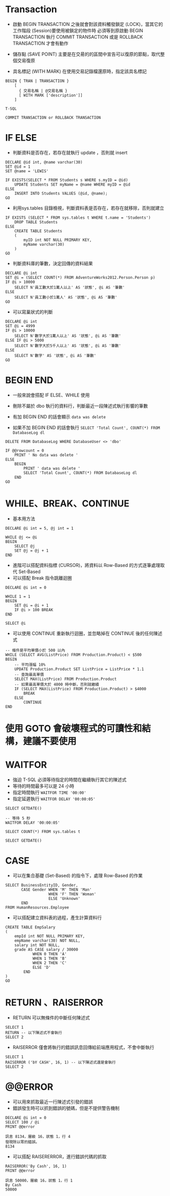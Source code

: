 # Transaction

- 啟動 BEGIN TRANSACTION 之後就會對該資料觸發鎖定 (LOCK)，當其它的工作階段 (Session)要使用被鎖定的物件時
  必須等到原啟動 BEGIN TRANSACTION 執行 COMMIT TRANSACTION 或是 ROLLBACK TRANSACTION 才會有動作

- 儲存點 (SAVE POINT) 主要是在交昜的的區間中宣告可以復原的節點，取代整個交易復原
- 具名標記 (WITH MARK) 在使用交易記錄檔還原時，指定該具名標記

```
BEGIN { TRAN | TRANSACTION } 
    [ 
      { 交易名稱 | @交易名稱 } 
      [ WITH MARK ['description']] 
    ]

T-SQL

COMMIT TRANSACTION or ROLLBACK TRANSACTION
```

# IF ELSE 

- 判斷資料是否存在，若存在就執行 update ，否則就 insert

```
DECLARE @id int, @name varchar(30)
SET @id = 1
SET @name = 'LEWIS'

IF EXISTS(SELECT * FROM Students s WHERE s.myID = @id)   
	UPDATE Students SET myName = @name WHERE myID = @id 
ELSE
	INSERT INTO Students VALUES (@id, @name);
GO 
```

- 利用sys.tables 目錄檢視，判斷資料表是否存在，若存在就移除，否則就建立

```
IF EXISTS (SELECT * FROM sys.tables t WHERE t.name = 'Students')
	DROP TABLE Students
ELSE 
	CREATE TABLE Students
	(
		myID int NOT NULL PRIMARY KEY,
		myName varchar(30)
	)
GO 
```

- 判斷資料庫的筆數，決定回傳的資料結果

```
DECLARE @i int
SET @i = (SELECT COUNT(*) FROM AdventureWorks2012.Person.Person p)
IF @i > 10000
	SELECT N'員工數大於1萬人以上' AS '狀態', @i AS '筆數'
ELSE
	SELECT N'員工數小於1萬人' AS '狀態', @i AS '筆數'
GO 
```

- 可以寫巢狀式的判斷

```
DECLARE @i int
SET @i = 4999
IF @i > 10000
	SELECT N'數字大於1萬人以上' AS '狀態', @i AS '筆數'
ELSE IF @i > 5000
	SELECT N'數字大於5千人以上' AS '狀態', @i AS '筆數'
ELSE
	SELECT N'數字' AS '狀態', @i AS '筆數'
GO 
```

# BEGIN END

- 一般來說會搭配 IF ELSE、WHILE 使用

- 刪除不屬於 dbo 執行的資料行，判斷最近一段陳述式執行影響的筆數
- 有加 BEGIN END 的話會顯示 ` data was delete `
- 如果不加 BEGIN END 的話會執行 `SELECT 'Total Count', COUNT(*) FROM DatabaseLog dl`

```
DELETE FROM DatabaseLog WHERE DatabaseUser <> 'dbo'

IF @@rowcount = 0 
	PRINT ' No data was delete '
ELSE 
	BEGIN
		PRINT ' data was delete '
		SELECT 'Total Count', COUNT(*) FROM DatabaseLog dl
	END	
GO
```

# WHILE、BREAK、CONTINUE 

- 基本用方法

```
DECLARE @i int = 5, @j int = 1

WHILE @j <= @i
BEGIN
	SELECT @j
	SET @j = @j + 1
END
```

- 進階可以搭配資料指標 (CURSOR)，將資料以 Row-Based 的方式逐筆處理取代 Set-Based
- 可以搭配 Break 指令跳離迴圈

```
DECLARE @i int = 0

WHILE 1 = 1
BEGIN
	SET @i = @i + 1
	IF @i > 100 BREAK
END

SELECT @i
```

- 可以使用 CONTINUE 重新執行迴圈，並忽略掉在 CONTINUE 後的任何陳述式

```
-- 條件是平均單價小於 500 以內
WHILE (SELECT AVG(ListPrice) FROM Production.Product) < $500
BEGIN  
	-- 平均漲幅 10%
	UPDATE Production.Product SET ListPrice = ListPrice * 1.1
	-- 查詢最高單價
	SELECT MAX(ListPrice) FROM Production.Product 	
	-- 如果最高單價大於 4000 時中斷，否則就繼續
	IF (SELECT MAX(ListPrice) FROM Production.Product) > $4000
		BREAK
	ELSE	
		CONTINUE
END
```

# 使用 GOTO 會破壞程式的可讀性和結構，建議不要使用

# WAITFOR

- 強迫 T-SQL 必須等待指定的時間在繼續執行其它的陳述式
- 等待的時間最多可以是 24 小時
- 指定時間執行 `WAITFOR TIME '00:00'` 
- 指定延遲執行 `WAITFOR DELAY '00:00:05'`

```
SELECT GETDATE()

-- 等待 5 秒
WAITFOR DELAY '00:00:05'

SELECT COUNT(*) FROM sys.tables t

SELECT GETDATE()
```

# CASE

- 可以在集合基礎 (Set-Based) 的指令下，處理 Row-Based 的作業

```
SELECT BusinessEntityID, Gender,
	   CASE Gender WHEN 'M' THEN 'Man'
	               WHEN 'F' THEN 'Woman'
				   ELSE 'Unknown'
	   END 
FROM HumanResources.Employee
```

- 可以搭配建立資料表的過程，產生計算資料行

```
CREATE TABLE EmpSalary
(
	empId int NOT NULL PRIMARY KEY,
	empName varchar(30) NOT NULL,
	salary int NOT NULL,
	grade AS CASE salary / 30000
			WHEN 0 THEN 'A'
			WHEN 1 THEN 'B'
			WHEN 2 THEN 'C'
			ELSE 'D'
		END
)
GO 
```

# RETURN 、RAISERROR

- RETURN 可以無條件的中斷任何陳述式

```
SELECT 1
RETURN -- 以下陳述式不會執行
SELECT 2
```

- RAISERROR 僅會將執行的錯誤訊息回傳給前端應用程式，不會中斷執行

```
SELECT 1
RAISERROR ('bY CASH', 16, 1) -- 以下陳述式還是會執行
SELECT 2
```

# @@ERROR

- 可以用來抓取最近一行陳述式引發的錯誤
- 錯誤發生時可以抓到錯誤的號碼，但是不提供警告機制

```
DECLARE @i int = 0
SELECT 100 / @i
PRINT @@error
```
```
訊息 8134，層級 16，狀態 1，行 4
發現除以零的錯誤。
8134
```

- 可以搭配 RAISERERROR，進行錯誤代碼的抓取

```
RAISERROR('By Cash', 16, 1)
PRINT @@error
```
```
訊息 50000，層級 16，狀態 1，行 1
By Cash
50000
```

